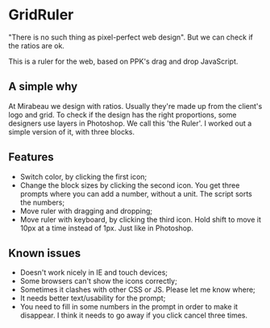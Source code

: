 GridRuler
=========

"There is no such thing as pixel-perfect web design". But we can check if the ratios are ok.

This is a ruler for the web, based on PPK's drag and drop JavaScript.

## A simple why
At Mirabeau we design with ratios. Usually they're made up from the client's logo and grid. To check if the design has the right proportions, some designers use layers in Photoshop. We call this 'the Ruler'. I worked out a simple version of it, with three blocks.

## Features
- Switch color, by clicking the first icon;
- Change the block sizes by clicking the second icon. You get three prompts where you can add a number, without a unit. The script sorts the numbers;
- Move ruler with dragging and dropping;
- Move ruler with keyboard, by clicking the third icon. Hold shift to move it 10px at a time instead of 1px. Just like in Photoshop.

## Known issues
- Doesn't work nicely in IE and touch devices;
- Some browsers can't show the icons correctly;
- Sometimes it clashes with other CSS or JS. Please let me know where;
- It needs better text/usability for the prompt;
- You need to fill in some numbers in the prompt in order to make it disappear. I think it needs to go away if you click cancel three times.